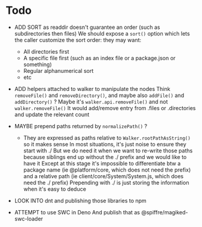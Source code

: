 
# Todo

- ADD SORT as readdir doesn't guarantee an order (such as subdirectories then files)
  We should expose a `sort()` option which lets the caller customize the sort order: they may want:
  - All directories first
  - A specific file first (such as an index file or a package.json or something)
  - Regular alphanumerical sort
  - etc

- ADD helpers attached to walker to manipulate the nodes
  Think `removeFile()` and `removeDirectory()`, and maybe also `addFile()` and `addDirectory()` ?
  Maybe it's `walker.api.removeFile()` and not `walker.removeFile()`
  It would add/remove entry from .files or .directories and update the relevant count

- MAYBE prepend paths returned by `normalizePath()` ?
   - They are expressed as paths relative to `Walker.rootPathAsString()` so it makes sense
     In most situations, it's just noise to ensure they start with ./
     But we do need it when we want to re-write those paths because siblings end up without the ./ prefix and we would like to have it
     Except at this stage it's impossible to differentiate btw a package name (ie @platform/core, which does not need the prefix)
     and a relative path (ie client/core/System/System.js, which does need the ./ prefix)
     Prepending with ./ is just storing the information when it's easy to deduce

- LOOK INTO dnt and publishing those libraries to npm

- ATTEMPT to use SWC in Deno
  And publish that as @spiffre/magiked-swc-loader

